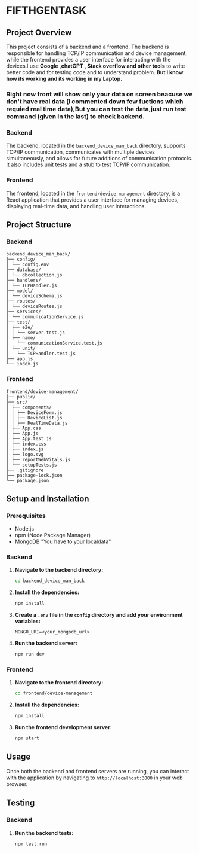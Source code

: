 # FIFTHGENTASK

## Project Overview

This project consists of a backend and a frontend. The backend is responsible for handling TCP/IP communication and device management, while the frontend provides a user interface for interacting with the devices.I use  **Google ,chatGPT , Stack overflow and other tools** to write better code and for testing code and to understand problem. **But I know how its working and its working in my Laptop.**

### Right now front will show only your data on screen beacuse we don't have real data (i commented down few fuctions which requied real time data),But you can test the data,just run test command (given in the last) to check backend.

### Backend

The backend, located in the `backend_device_man_back` directory, supports TCP/IP communication, communicates with multiple devices simultaneously, and allows for future additions of communication protocols. It also includes unit tests and a stub to test TCP/IP communication.

### Frontend

The frontend, located in the `frontend/device-management` directory, is a React application that provides a user interface for managing devices, displaying real-time data, and handling user interactions.

## Project Structure

### Backend
```
backend_device_man_back/
├── config/
│ └── config.env
├── database/
│ └── dbcollection.js
├── handlers/
│ └── TCPHandler.js
├── model/
│ └── deviceSchema.js
├── routes/
│ └── deviceRoutes.js
├── services/
│ └── communicationService.js
├── test/
│ ├── e2e/
│ │ └── server.test.js
│ ├── name/
│   └── communicationService.test.js
│ └── unit/
│   └── TCPHandler.test.js
├── app.js
└── index.js
```


### Frontend
```
frontend/device-management/
├── public/
├── src/
│ ├── components/
│ │ ├── DeviceForm.js
│ │ ├── DeviceList.js
│ │ ├── RealTimeData.js
│ ├── App.css
│ ├── App.js
│ ├── App.test.js
│ ├── index.css
│ ├── index.js
│ ├── logo.svg
│ ├── reportWebVitals.js
│ └── setupTests.js
├── .gitignore
├── package-lock.json
└── package.json

```


## Setup and Installation

### Prerequisites

- Node.js
- npm (Node Package Manager)
- MongoDB "You have to your localdata"

### Backend

1. **Navigate to the backend directory:**

    ```sh
    cd backend_device_man_back
    ```

2. **Install the dependencies:**

    ```sh
    npm install
    ```

3. **Create a `.env` file in the `config` directory and add your environment variables:**

    ```
    MONGO_URI=<your_mongodb_url>
    ```

4. **Run the backend server:**

    ```sh
    npm run dev
    ```

### Frontend

1. **Navigate to the frontend directory:**

    ```sh
    cd frontend/device-management
    ```

2. **Install the dependencies:**

    ```sh
    npm install
    ```

3. **Run the frontend development server:**

    ```sh
    npm start
    ```

## Usage

Once both the backend and frontend servers are running, you can interact with the application by navigating to `http://localhost:3000` in your web browser.

## Testing

### Backend

1. **Run the backend tests:**

    ```sh
    npm test:run
    ```




